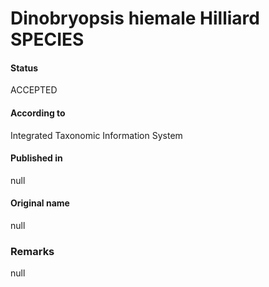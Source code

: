 Dinobryopsis hiemale Hilliard SPECIES
=======

#### Status
ACCEPTED

#### According to
Integrated Taxonomic Information System

#### Published in
null

#### Original name
null

### Remarks
null